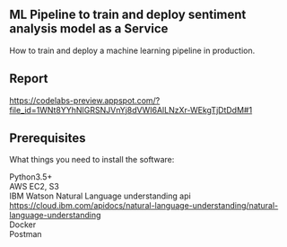 ## ML Pipeline to train and deploy sentiment analysis model as a Service
How to train and deploy a machine learning pipeline in production.

## Report

https://codelabs-preview.appspot.com/?file_id=1WNt8YYhNIGRSNJVnYj8dVWI6AlLNzXr-WEkgTjDtDdM#1

## Prerequisites
What things you need to install the software:

Python3.5+\
AWS EC2, S3\
IBM Watson Natural Language understanding api 
https://cloud.ibm.com/apidocs/natural-language-understanding/natural-language-understanding \
Docker\
Postman


